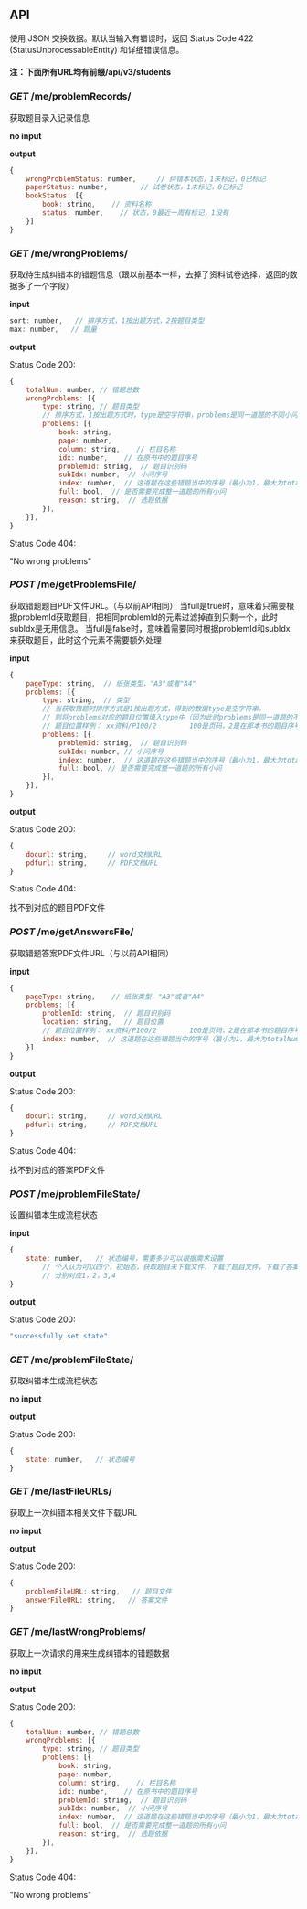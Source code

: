 ## API

使用 JSON 交换数据。默认当输入有错误时，返回 Status Code 422 (StatusUnprocessableEntity) 和详细错误信息。

#### 注：下面所有URL均有前缀/api/v3/students

### *GET* /me/problemRecords/

获取题目录入记录信息

**no input**

**output**

```javascript
{
    wrongProblemStatus: number,		// 纠错本状态，1未标记，0已标记
    paperStatus: number,		// 试卷状态，1未标记，0已标记
    bookStatus: [{
        book: string,    // 资料名称
        status: number,    // 状态，0最近一周有标记，1没有
    }]
}
```

### *GET* /me/wrongProblems/

获取待生成纠错本的错题信息（跟以前基本一样，去掉了资料试卷选择，返回的数据多了一个字段）

**input**

```javascript
sort: number,   // 排序方式，1按出题方式，2按题目类型
max: number,   // 题量
```

**output**

Status Code 200:

```javascript
{
    totalNum: number, // 错题总数
    wrongProblems: [{
        type: string, // 题目类型
        // 排序方式，1按出题方式时，type是空字符串，problems是同一道题的不同小问
        problems: [{
            book: string,
            page: number,
            column: string,    // 栏目名称
            idx: number,    // 在原书中的题目序号
            problemId: string,  // 题目识别码
            subIdx: number,  // 小问序号
            index: number,  // 这道题在这些错题当中的序号（最小为1，最大为totalNum）
            full: bool,  // 是否需要完成整一道题的所有小问
            reason: string,  // 选题依据
        }],
    }],
}
```

Status Code 404:

"No wrong problems"

### *POST* /me/getProblemsFile/

获取错题题目PDF文件URL。（与以前API相同）
当full是true时，意味着只需要根据problemId获取题目，把相同problemId的元素过滤掉直到只剩一个，此时subIdx是无用信息。
当full是false时，意味着需要同时根据problemId和subIdx来获取题目，此时这个元素不需要额外处理

**input**

```javascript
{
    pageType: string,  // 纸张类型，"A3"或者"A4"
    problems: [{
        type: string,  // 类型
        // 当获取错题时排序方式是1按出题方式，得到的数据type是空字符串。
        // 则将problems对应的题目位置填入type中（因为此时problems是同一道题的不同小问，题目位置只有一个）
        // 题目位置样例： xx资料/P100/2        100是页码，2是在那本书的题目序号即idx
        problems: [{
            problemId: string,  // 题目识别码
            subIdx: number, // 小问序号
            index: number,  // 这道题在这些错题当中的序号（最小为1，最大为totalNum）
            full: bool, // 是否需要完成整一道题的所有小问
        }],
    }],
}
```

**output**

Status Code 200:

```javascript
{
    docurl: string,     // word文档URL
    pdfurl: string,     // PDF文档URL
}
```

Status Code 404:

找不到对应的题目PDF文件

### *POST* /me/getAnswersFile/

获取错题答案PDF文件URL（与以前API相同）

**input**

```javascript
{
    pageType: string,    // 纸张类型，"A3"或者"A4"
    problems: [{
    	problemId: string,  // 题目识别码
        location: string,   // 题目位置
        // 题目位置样例： xx资料/P100/2        100是页码，2是在那本书的题目序号即idx
    	index: number,  // 这道题在这些错题当中的序号（最小为1，最大为totalNum）
	}]
}
```

**output**

Status Code 200:

```javascript
{
    docurl: string,     // word文档URL
    pdfurl: string,     // PDF文档URL
}
```

Status Code 404:

找不到对应的答案PDF文件

### *POST* /me/problemFileState/

设置纠错本生成流程状态

**input**

```javascript
{
    state: number,   // 状态编号，需要多少可以根据需求设置
        // 个人认为可以四个，初始态，获取题目未下载文件，下载了题目文件，下载了答案文件，
        // 分别对应1，2，3,4
}
```

**output**

Status Code 200:

```javascript
"successfully set state"
```

### *GET* /me/problemFileState/

获取纠错本生成流程状态

**no input**

**output**

Status Code 200:

```javascript
{
    state: number,   // 状态编号
}
```

### *GET* /me/lastFileURLs/

获取上一次纠错本相关文件下载URL

**no input**

**output**

Status Code 200:

```javascript
{
    problemFileURL: string,   // 题目文件
    answerFileURL: string,   // 答案文件
}
```

### *GET* /me/lastWrongProblems/

获取上一次请求的用来生成纠错本的错题数据

**no input**

**output**

Status Code 200:

```javascript
{
    totalNum: number, // 错题总数
    wrongProblems: [{
        type: string, // 题目类型
        problems: [{
            book: string,
            page: number,
            column: string,    // 栏目名称
            idx: number,    // 在原书中的题目序号
            problemId: string,  // 题目识别码
            subIdx: number,  // 小问序号
            index: number,  // 这道题在这些错题当中的序号（最小为1，最大为totalNum）
            full: bool,  // 是否需要完成整一道题的所有小问
            reason: string,  // 选题依据
        }],
    }],
}
```

Status Code 404:

"No wrong problems"

### 